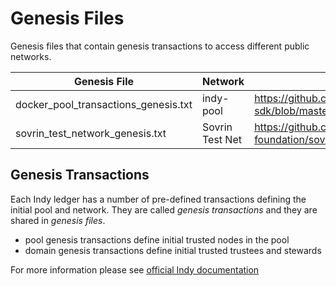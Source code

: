 # Genesis Files 

Genesis files that contain genesis transactions to access different public networks.

Genesis File                            | Network           | Source URL
---                                     | ---               | ---
docker_pool_transactions_genesis.txt    | indy-pool         | https://github.com/hyperledger/indy-sdk/blob/master/cli/docker_pool_transactions_genesis
sovrin_test_network_genesis.txt         | Sovrin Test Net   | https://github.com/sovrin-foundation/sovrin/blob/master/sovrin/pool_transactions_sandbox_genesis

## Genesis Transactions
Each Indy ledger has a number of pre-defined transactions defining the initial pool and network.
They are called _genesis transactions_ and they are shared in _genesis files_.

- pool genesis transactions define initial trusted nodes in the pool
- domain genesis transactions define initial trusted trustees and stewards

For more information please see [official Indy documentation](https://github.com/hyperledger/indy-node/blob/e2e08fa874827fd4ba4a502f05751c761a0347ec/docs/transactions.md#genesis-transactions)